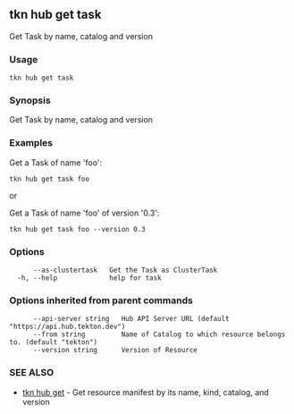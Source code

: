 ## tkn hub get task

Get Task by name, catalog and version

### Usage

```
tkn hub get task
```

### Synopsis

Get Task by name, catalog and version

### Examples


Get a Task of name 'foo':

    tkn hub get task foo

or

Get a Task of name 'foo' of version '0.3':

    tkn hub get task foo --version 0.3


### Options

```
      --as-clustertask   Get the Task as ClusterTask
  -h, --help             help for task
```

### Options inherited from parent commands

```
      --api-server string   Hub API Server URL (default "https://api.hub.tekton.dev")
      --from string         Name of Catalog to which resource belongs to. (default "tekton")
      --version string      Version of Resource
```

### SEE ALSO

* [tkn hub get](tkn_hub_get.md)	 - Get resource manifest by its name, kind, catalog, and version

